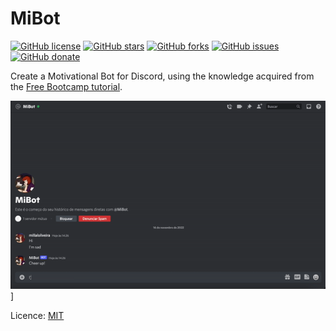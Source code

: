 # MiBot

[![GitHub license](https://img.shields.io/github/license/clcmo/MiBot?style=for-the-badge)](https://github.com/clcmo/MiBot)
[![GitHub stars](https://img.shields.io/github/stars/clcmo/MiBot?style=for-the-badge)](https://github.com/clcmo/MiBot/stargazers)
[![GitHub forks](https://img.shields.io/github/forks/clcmo/MiBot?style=for-the-badge)](https://github.com/clcmo/MiBot/network)
[![GitHub issues](https://img.shields.io/github/issues/clcmo/MiBot?style=for-the-badge)](https://github.com/clcmo/MiBot/issues)
[![GitHub donate](https://img.shields.io/github/sponsors/clcmo?color=pink&style=for-the-badge)](https://github.com/sponsors/clcmo)



Create a Motivational Bot for Discord, using the knowledge acquired from the [Free Bootcamp tutorial](https://www.freecodecamp.org/portuguese/news/tutorial-de-criacao-de-bot-para-o-discord-em-python/).

[![PrintScreen](printscreen.gif)](#)]

Licence: [MIT](LICENSE)
